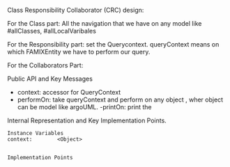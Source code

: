 Class Responsibility Collaborator (CRC) design:

For the Class part: All the navigation that we have on any model like #allClasses, #allLocalVaribales

For the Responsibility part: set the Querycontext. queryContext means on which FAMIXEntity we have to perform our query.

For the Collaborators Part: 

Public API and Key Messages

- context:  accessor for QueryContext
- performOn: take queryContext and perform on any object , wher object can be model like argoUML.
-printOn: print the 


Internal Representation and Key Implementation Points.

    Instance Variables
	context:		<Object>


    Implementation Points
